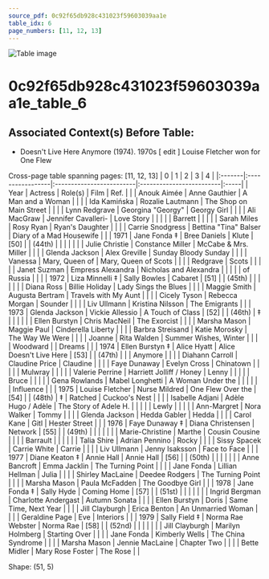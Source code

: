 ```yaml
---
source_pdf: 0c92f65db928c431023f59603039aa1e
table_idx: 6
page_numbers: [11, 12, 13]
---
```


![Table image](../images/0c92f65db928c431023f59603039aa1e_6.png)

# 0c92f65db928c431023f59603039aa1e_table_6
## Associated Context(s) Before Table:
- Doesn't Live Here Anymore (1974). 1970s ​[ edit ] Louise Fletcher won for One Flew

Cross-page table spanning pages: [11, 12, 13]
| 0      | 1                | 2                        | 3                        | 4    |
|:-------|:-----------------|:-------------------------|:-------------------------|:-----|
| Year   | Actress          | Role(s)                  | Film                     | Ref. |
|        | Anouk Aimée      | Anne Gauthier            | A Man and a Woman        |      |
|        | Ida Kamińska     | Rozalie Lautmann         | The Shop on Main Street  |      |
|        | Lynn Redgrave    | Georgina "Georgy"        | Georgy Girl              |      |
|        | Ali MacGraw      | Jennifer Cavalleri-      | Love Story               |      |
|        |                  | Barrett                  |                          |      |
|        | Sarah Miles      | Rosy Ryan                | Ryan's Daughter          |      |
|        | Carrie Snodgress | Bettina "Tina" Balser    | Diary of a Mad Housewife |      |
| 1971   | Jane Fonda ‡     | Bree Daniels             | Klute                    | [50] |
| (44th) |                  |                          |                          |      |
|        | Julie Christie   | Constance Miller         | McCabe & Mrs. Miller     |      |
|        | Glenda Jackson   | Alex Greville            | Sunday Bloody Sunday     |      |
|        | Vanessa          | Mary, Queen of           | Mary, Queen of Scots     |      |
|        | Redgrave         | Scots                    |                          |      |
|        | Janet Suzman     | Empress Alexandra        | Nicholas and Alexandra   |      |
|        |                  | of Russia                |                          |      |
| 1972   | Liza Minnelli ‡  | Sally Bowles             | Cabaret                  | [51] |
| (45th) |                  |                          |                          |      |
|        | Diana Ross       | Billie Holiday           | Lady Sings the Blues     |      |
|        | Maggie Smith     | Augusta Bertram          | Travels with My Aunt     |      |
|        | Cicely Tyson     | Rebecca Morgan           | Sounder                  |      |
|        | Liv Ullmann      | Kristina Nilsson         | The Emigrants            |      |
| 1973   | Glenda Jackson   | Vickie Allessio          | A Touch of Class         | [52] |
| (46th) | ‡                |                          |                          |      |
|        | Ellen Burstyn    | Chris MacNeil            | The Exorcist             |      |
|        | Marsha Mason     | Maggie Paul              | Cinderella Liberty       |      |
|        | Barbra Streisand | Katie Morosky            | The Way We Were          |      |
|        | Joanne           | Rita Walden              | Summer Wishes, Winter    |      |
|        | Woodward         |                          | Dreams                   |      |
| 1974   | Ellen Burstyn ‡  | Alice Hyatt              | Alice Doesn't Live Here  | [53] |
| (47th) |                  |                          | Anymore                  |      |
|        | Diahann Carroll  | Claudine Price           | Claudine                 |      |
|        | Faye Dunaway     | Evelyn Cross             | Chinatown                |      |
|        |                  | Mulwray                  |                          |      |
|        | Valerie Perrine  | Harriett Jolliff / Honey | Lenny                    |      |
|        |                  | Bruce                    |                          |      |
|        | Gena Rowlands    | Mabel Longhetti          | A Woman Under the        |      |
|        |                  |                          | Influence                |      |
| 1975   | Louise Fletcher  | Nurse Mildred            | One Flew Over the        | [54] |
| (48th) | ‡                | Ratched                  | Cuckoo's Nest            |      |
|        | Isabelle Adjani  | Adèle Hugo / Adèle       | The Story of Adele H.    |      |
|        |                  | Lewly                    |                          |      |
|        | Ann-Margret      | Nora Walker              | Tommy                    |      |
|        | Glenda Jackson   | Hedda Gabler             | Hedda                    |      |
|        | Carol Kane       | Gitl                     | Hester Street            |      |
| 1976   | Faye Dunaway ‡   | Diana Christensen        | Network                  | [55] |
| (49th) |                  |                          |                          |      |
|        | Marie-Christine  | Marthe                   | Cousin Cousine           |      |
|        | Barrault         |                          |                          |      |
|        | Talia Shire      | Adrian Pennino           | Rocky                    |      |
|        | Sissy Spacek     | Carrie White             | Carrie                   |      |
|        | Liv Ullmann      | Jenny Isaksson           | Face to Face             |      |
| 1977   | Diane Keaton ‡   | Annie Hall               | Annie Hall               | [56] |
| (50th) |                  |                          |                          |      |
|        | Anne Bancroft    | Emma Jacklin             | The Turning Point        |      |
|        | Jane Fonda       | Lillian Hellman          | Julia                    |      |
|        | Shirley MacLaine | Deedee Rodgers           | The Turning Point        |      |
|        | Marsha Mason     | Paula McFadden           | The Goodbye Girl         |      |
| 1978   | Jane Fonda ‡     | Sally Hyde               | Coming Home              | [57] |
| (51st) |                  |                          |                          |      |
|        | Ingrid Bergman   | Charlotte Andergast      | Autumn Sonata            |      |
|        | Ellen Burstyn    | Doris                    | Same Time, Next Year     |      |
|        | Jill Clayburgh   | Erica Benton             | An Unmarried Woman       |      |
|        | Geraldine Page   | Eve                      | Interiors                |      |
| 1979   | Sally Field ‡    | Norma Rae Webster        | Norma Rae                | [58] |
| (52nd) |                  |                          |                          |      |
|        | Jill Clayburgh   | Marilyn Holmberg         | Starting Over            |      |
|        | Jane Fonda       | Kimberly Wells           | The China Syndrome       |      |
|        | Marsha Mason     | Jennie MacLaine          | Chapter Two              |      |
|        | Bette Midler     | Mary Rose Foster         | The Rose                 |      |

Shape: (51, 5)

